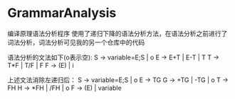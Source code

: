 # GrammarAnalysis
编译原理语法分析程序
使用了递归下降的语法分析方法，在语法分析之前进行了词法分析，词法分析可见我的另一个仓库中的代码

语法分析的文法如下(o表示空):
S -> variable=E;S | o
E -> E+T | E-T | T
T -> T*F | T/F | F
F -> (E) | i

上述文法消除左递归后：
S -> variable=E;S | o
E -> TG
G -> +TG | -TG | o
T -> FH
H -> *FH | /FH | o
F -> (E) | variable
